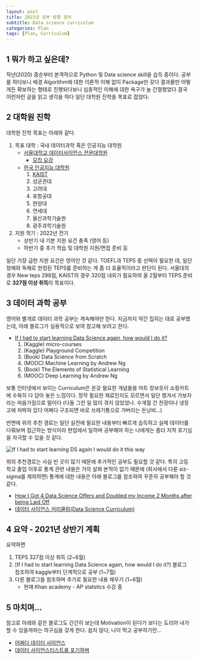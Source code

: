 ```yaml
---
layout: post
title: 2021년 공부 방향 정리
subtitle: Data science curriculum
categories: Plan
tags: [Plan, Curriculum]
---
```

## 1 뭐가 하고 싶은데?
작년(2020) 중순부터 본격적으로 Python 및 Data science skill을 습득 중이다. 공부를 하다보니 배경 Algorithm에 대한 이론적 이해 없이 Package만 갖다 결과물만 어떻게든 확보하는 형태로 진행되다보니 심층적인 이해에 대한 욕구가 늘 간절했었다.결국 이런저런 글을 읽고 생각을 하다 일단 대학원 진학을 목표로 잡았다. 

## 2 대학원 진학

대학원 진학 목표는 아래와 같다.

1. 목표 대학 : 국내 데이터과학 혹은 인공지능 대학원
    * [서울대학교 데이터사이언스 전문대학원](https://gsds.snu.ac.kr)
        * [모집 요강](https://gsds.snu.ac.kr/ko/board/admission/view/10/download/37)
    * [한국 인공지능 대학원](http://www.aitimes.com/news/articleView.html?idxno=131977)
        1. [KAIST](http://gsai.kaist.ac.kr/?lang=ko)
        2. 성균관대
        3. 고려대
        4. 포항공대
        5. 한양대
        6. 연세대
        7. 울산과학기술원
        8. 광주과학기술원
2. 지원 학기 : 2022년 전기
    * 상반기 내 기본 지원 요건 충족 (영어 등)
    * 하반기 중 추가 학습 및 대학원 지원/면접 준비 등

일단 가장 급한 지원 요건은 영어인 것 같다. TOEFL과 TEPS 중 선택이 필요한 데, 일단 청해와 독해로 한정된 TEPS를 준비하는 게 좀 더 효율적이라고 판단이 된다. 서울대의 경우 New teps 298점, KAIST의 경우 320점 내외가 필요하여 올 2월부터 TEPS 준비로 **327점 이상 취득**이 목표이다.

## 3 데이터 과학 공부

영어와 별개로 데이터 과학 공부는 계속해야만 한다. 지금까지 약간 집히는 대로 공부했는데, 아래 블로그가 실용적으로 보여 참고해 보려고 한다.

* [If I had to start learning Data Science again, how would I do it?](https://towardsdatascience.com/if-i-had-to-start-learning-data-science-again-how-would-i-do-it-78a72b80fd93)
    1. (Kaggle) micro-courses
    2. (Kaggle) Playground Competition
    3. (Book) Data Science from Scratch
    4. (MOOC) Machine Learning by Andrew Ng
    5. (Book) The Elements of Statistical Learning
    6. (MOOC) Deep Learning by Andrew Ng

보통 인터넷에서 보이는 Curriculum은 온갖 필요한 개념들을 마트 장보듯이 쇼핑카트에 수북히 다 담아 놓은 느낌이다. 정작 필요한 재료인지도 모르면서 일단 챙겨서 가보자라는 마음가짐으로 말이다 (다들 그런 일 많이 겪지 않았었나. 수개월 간 찬장이나 냉장고에 처박혀 있다 어쩌다 구조되면 바로 쓰레기통으로 가버리는 돈낭비...)

반면에 위의 추천 경로는 일단 실전에 필요한 내용부터 빠르게 습득하고 실제 데이터를 다뤄보며 접근하는 방식이라 현업에서 일하며 공부해야 하는 나에게는 좀더 지적 호기심을 자극할 수 있을 것 같다.

![If I had to start learning DS again I would do it this way](https://miro.medium.com/max/1400/1*5AUakIbH_E6st3pIayG4HA.png)

위의 추천경로는 사실 빈 곳이 많기 때문에 추가적인 공부도 필요할 것 같다. 특히 고등학교 졸업 이후로 통계 관련 내용은 거의 살펴 본적이 없기 때문에 (회사에서 다룬 siz-sigma를 제외하면) 통계에 대한 내용은 아래 블로그를 참조하여 꾸준히 공부해야 할 것 같다.

* [How I Got 4 Data Science Offers and Doubled my Income 2 Months after being Laid Off](https://towardsdatascience.com/how-i-got-4-data-science-offers-and-doubled-my-income-2-months-after-being-laid-off-b3b6d2de6938)
* [데이터 사이언스 커리큘럼(Data Science Curriculum)](https://github.com/hero4earth/road_of_DS/blob/master/curriculum_road_of_ds.md)

## 4 요약 - 2021년 상반기 계획

요약하면
1. TEPS 327점 이상 취득 (2~6월)
2. [If I had to start learning Data Science again, how would I do it?] 블로그 참조하여 kaggle부터 단계적으로 공부 (1~7월)
3. 다른 블로그들 참조하며 추가로 필요한 내용 채우기 (1~6월)
    * 현재 Khan academy - AP statstics 수강 중

## 5 마치며...

참고로 아래와 같은 블로그도 간간히 보는데 Motivation이 된다기 보다는 도리어 내가 할 수 있을까하는 의구심을 갖게 한다. 쉽지 않다, 나이 먹고 공부하기란...

* [어쩌다 데이터 사이언스](https://brunch.co.kr/@carmenlee/30)
* [데이터 사이언스티스트를 포기하며](https://brunch.co.kr/@jeonhamin/42)